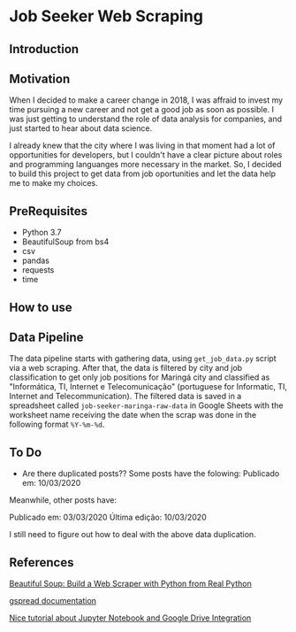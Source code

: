 # Job Seeker Web Scraping

## Introduction


## Motivation

When I decided to make a career change in 2018, I was affraid to invest my time pursuing a new career and not get a good job as soon as possible. I was just getting to understand the role of data analysis for companies, and just started to hear about data science. 

I already knew that the city where I was living in that moment had a lot of opportunities for developers, but I couldn't have a clear picture about roles and programming languanges more necessary in the market. So, I decided to build this project to get data from job oportunities and let the data help me to make my choices.

## PreRequisites

- Python 3.7
- BeautifulSoup from bs4
- csv
- pandas
- requests
- time

## How to use


## Data Pipeline

The data pipeline starts with gathering data, using `get_job_data.py` script via a web scraping. After that, the data is filtered by city and job classification to get only job positions for Maringá city and classified as "Informática, TI, Internet e Telecomunicação" (portuguese for Informatic, TI, Internet and Telecommunication). The filtered data is saved in a spreadsheet called `job-seeker-maringa-raw-data` in Google Sheets with the worksheet name receiving the date when the scrap was done in the following format `%Y-%m-%d`.




## To Do

- Are there duplicated posts?? Some posts have the folowing:
Publicado em:
10/03/2020

Meanwhile, other posts have:

Publicado em:
03/03/2020
Última edição:
10/03/2020

I still need to figure out how to deal with the above data duplication.


## References

[Beautiful Soup: Build a Web Scraper with Python from Real Python](https://realpython.com/beautiful-soup-web-scraper-python/)

[gspread documentation](https://gspread.readthedocs.io/en/latest/index.html)

[Nice tutorial about Jupyter Notebook and Google Drive Integration](https://socraticowl.com/post/integrate-google-sheets-and-jupyter-notebooks/)